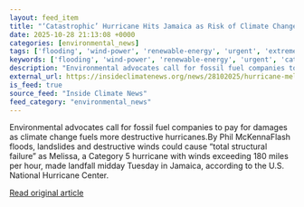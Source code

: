 ```yaml
---
layout: feed_item
title: "‘Catastrophic’ Hurricane Hits Jamaica as Risk of Climate Change-Fueled Tropical Storms Rises"
date: 2025-10-28 21:13:08 +0000
categories: [environmental_news]
tags: ['flooding', 'wind-power', 'renewable-energy', 'urgent', 'extreme-weather', 'emissions', 'hurricane', 'tropical-storms', 'fossil-fuels']
keywords: ['flooding', 'wind-power', 'renewable-energy', 'urgent', 'catastrophic', 'extreme-weather', 'hurricane', 'hits']
description: "Environmental advocates call for fossil fuel companies to pay for damages as climate change fuels more destructive hurricanes"
external_url: https://insideclimatenews.org/news/28102025/hurricane-melissa-hits-jamaica/
is_feed: true
source_feed: "Inside Climate News"
feed_category: "environmental_news"
---
```


Environmental advocates call for fossil fuel companies to pay for damages as climate change fuels more destructive hurricanes.By Phil McKennaFlash floods, landslides and destructive winds could cause “total structural failure” as Melissa, a Category 5 hurricane with winds exceeding 180 miles per hour, made landfall midday Tuesday in Jamaica, according to the U.S. National Hurricane Center.

[Read original article](https://insideclimatenews.org/news/28102025/hurricane-melissa-hits-jamaica/)
